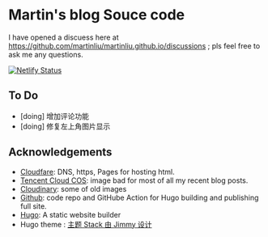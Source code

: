 # Martin's blog Souce code

I have opened a discuess here at https://github.com/martinliu/martinliu.github.io/discussions ; pls feel free to ask me any questions.

[![Netlify Status](https://api.netlify.com/api/v1/badges/a5f4869b-1dcc-4662-9dae-1c6e67070590/deploy-status)](https://app.netlify.com/sites/dynamic-pixie-c24532/deploys)

## To Do

- [doing] 增加评论功能
- [doing] 修复左上角图片显示

## Acknowledgements

- [Cloudfare](https://www.cloudflare.com/): DNS, https, Pages for hosting html.
- [Tencent Cloud COS](https://cloud.tencent.com/product/cos): image bad for most of all my recent blog posts.
- [Cloudinary](https://www.cloudinary.com/): some of old images
- [Github](https://pages.github.com/): code repo and GitHube Action for Hugo building and publishing full site.
- [Hugo](https://gohugo.io/): A static website builder
- Hugo theme : [主题 Stack 由 Jimmy 设计 ](https://github.com/CaiJimmy/hugo-theme-stack)
